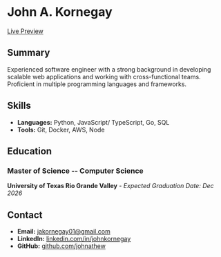 # John A. Kornegay

[Live Preview](https://jaksresume.netlify.app/)

## Summary

Experienced software engineer with a strong background in developing scalable web applications and working with cross-functional teams. Proficient in multiple programming languages and frameworks.

## Skills

- **Languages:** Python, JavaScript/ TypeScript, Go, SQL
- **Tools:** Git, Docker, AWS, Node

## Education

### Master of Science -- Computer Science

**University of Texas Rio Grande Valley** - _Expected Graduation Date: Dec 2026_

## Contact

- **Email:** jakornegay01@gmail.com
- **LinkedIn:** [linkedin.com/in/johnkornegay](www.linkedin.com/in/john-kornegay-00541411b)
- **GitHub:** [github.com/johnathew](https://github.com/johnathew)
